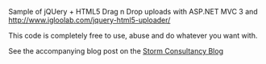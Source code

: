 Sample of jQUery + HTML5 Drag n Drop uploads with ASP.NET MVC 3 and http://www.igloolab.com/jquery-html5-uploader/

This code is completely free to use, abuse and do whatever you want with.

See the accompanying blog post on the [Storm Consultancy Blog](http://www.storm-consultancy.com/blog/)